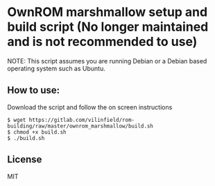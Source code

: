 # OwnROM marshmallow setup and build script (No longer maintained and is not recommended to use)

NOTE: This script assumes you are running Debian or a Debian based operating system such as Ubuntu. 

## How to use:

Download the script and follow the on screen instructions

```
$ wget https://gitlab.com/vilinfield/rom-building/raw/master/ownrom_marshmallow/build.sh
$ chmod +x build.sh
$ ./build.sh
```

## License

MIT
